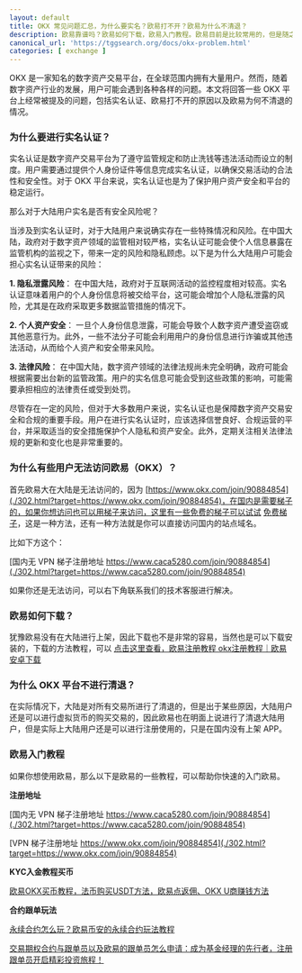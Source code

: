 ```yaml
---
layout: default
title: OKX 常见问题汇总，为什么要实名？欧易打不开？欧易为什么不清退？
description: 欧易靠谱吗？欧易如何下载，欧易入门教程。欧易目前是比较常用的，但是随之而来也有很多问题，那么这里最常见的问题有哪些呢？我这里一一给大家回答，并且针对性的告诉大家一些解决办法。
canonical_url: 'https://tggsearch.org/docs/okx-problem.html'
categories: [ exchange ]
---
```


OKX 是一家知名的数字资产交易平台，在全球范围内拥有大量用户。然而，随着数字资产行业的发展，用户可能会遇到各种各样的问题。本文将回答一些 OKX 平台上经常被提及的问题，包括实名认证、欧易打不开的原因以及欧易为何不清退的情况。

### 为什么要进行实名认证？
实名认证是数字资产交易平台为了遵守监管规定和防止洗钱等违法活动而设立的制度。用户需要通过提供个人身份证件等信息完成实名认证，以确保交易活动的合法性和安全性。对于 OKX 平台来说，实名认证也是为了保护用户资产安全和平台的稳定运行。

那么对于大陆用户实名是否有安全风险呢？

当涉及到实名认证时，对于大陆用户来说确实存在一些特殊情况和风险。在中国大陆，政府对于数字资产领域的监管相对较严格，实名认证可能会使个人信息暴露在监管机构的监视之下，带来一定的风险和隐私顾虑。以下是为什么大陆用户可能会担心实名认证带来的风险：

**1. 隐私泄露风险**： 在中国大陆，政府对于互联网活动的监控程度相对较高。实名认证意味着用户的个人身份信息将被交给平台，这可能会增加个人隐私泄露的风险，尤其是在政府采取更多数据监管措施的情况下。

**2. 个人资产安全**： 一旦个人身份信息泄露，可能会导致个人数字资产遭受盗窃或其他恶意行为。此外，一些不法分子可能会利用用户的身份信息进行诈骗或其他违法活动，从而给个人资产和安全带来风险。

**3. 法律风险**： 在中国大陆，数字资产领域的法律法规尚未完全明确，政府可能会根据需要出台新的监管政策。用户的实名信息可能会受到这些政策的影响，可能需要承担相应的法律责任或受到处罚。

尽管存在一定的风险，但对于大多数用户来说，实名认证也是保障数字资产交易安全和合规的重要手段。用户在进行实名认证时，应该选择信誉良好、合规运营的平台，并采取适当的安全措施保护个人隐私和资产安全。此外，定期关注相关法律法规的更新和变化也是非常重要的。

### 为什么有些用户无法访问欧易（OKX）？
首先欧易大在大陆是无法访问的，因为 [https://www.okx.com/join/90884854](./302.html?target=https://www.okx.com/join/90884854)，在国内是需要梯子的，如果你想访问也可以用梯子来访问，这里有一些免费的梯子可以试试 [免费梯子](./vpn-kl.html)，这是一种方法，还有一种方法就是你可以直接访问国内的站点域名。

比如下方这个：

[国内无 VPN 梯子注册地址 https://www.caca5280.com/join/90884854](./302.html?target=https://www.caca5280.com/join/90884854)

如果你还是无法访问，可以右下角联系我们的技术客服进行解决。

### 欧易如何下载？
犹豫欧易没有在大陆进行上架，因此下载也不是非常的容易，当然也是可以下载安装的，下载的方法教程，可以 [点击这里查看，欧易注册教程 okx注册教程｜欧易安卓下载](./okx-install.html)

### 为什么 OKX 平台不进行清退？
在实际情况下，大陆是对所有交易所进行了清退的，但是出于某些原因，大陆用户还是可以进行虚拟货币的购买交易的，因此欧易也在明面上说进行了清退大陆用户，但是实际上大陆用户还是可以进行注册使用的，只是在国内没有上架 APP。

### 欧易入门教程
如果你想使用欧易，那么以下是欧易的一些教程，可以帮助你快速的入门欧易。

**注册地址**

[国内无 VPN 梯子注册地址 https://www.caca5280.com/join/90884854](./302.html?target=https://www.caca5280.com/join/90884854)

[VPN 梯子注册地址 https://www.okx.com/join/90884854](./302.html?target=https://www.okx.com/join/90884854)

**KYC入金教程买币**

[欧易OKX买币教程，法币购买USDT方法，欧易点返佣、OKX U商赚钱方法](./okx-buy-coins.html)

**合约跟单玩法**

[永续合约怎么玩？欧易币安的永续合约玩法教程](./coins-yx-play.html)

[交易期权合约与跟单员以及欧易的跟单员怎么申请：成为基金经理的先行者，注册跟单员开启精彩投资旅程！](./okx-gd.html)

